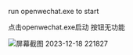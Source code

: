 run openwechat.exe to start

点击openwechat.exe启动 按钮无功能 

![屏幕截图 2023-12-18 221827](https://github.com/fool-travler/Windows_Wechat_Notification/assets/76924789/879f105a-9982-4f77-a4e9-0c9b9ec093d7)

